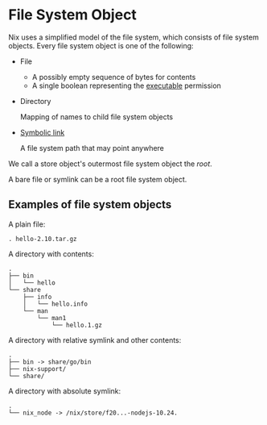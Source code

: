 # File System Object

Nix uses a simplified model of the file system, which consists of file system objects.
Every file system object is one of the following:

 - File

   - A possibly empty sequence of bytes for contents
   - A single boolean representing the [executable](https://en.m.wikipedia.org/wiki/File-system_permissions#Permissions) permission

 - Directory

   Mapping of names to child file system objects

 - [Symbolic link](https://en.m.wikipedia.org/wiki/Symbolic_link)

   A file system path that may point anywhere

We call a store object's outermost file system object the *root*.

A bare file or symlink can be a root file system object.

## Examples of file system objects


A plain file:

```
. hello-2.10.tar.gz
```

A directory with contents:

```
.
├── bin
│   └── hello
└── share
    ├── info
    │   └── hello.info
    └── man
        └── man1
            └── hello.1.gz
```

A directory with relative symlink and other contents:

```
.
├── bin -> share/go/bin
├── nix-support/
└── share/
```

A directory with absolute symlink:

```
.
└── nix_node -> /nix/store/f20...-nodejs-10.24.
```
